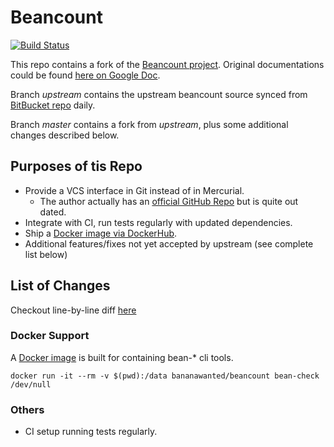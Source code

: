 # Beancount

[![Build Status](https://travis-ci.com/BananaWanted/beancount.svg?branch=master)](https://travis-ci.com/BananaWanted/beancount)

This repo contains a fork of the [Beancount project][1]. Original documentations could be found [here on Google Doc](http://furius.ca/beancount/doc/index).

Branch *upstream* contains the upstream beancount source synced from [BitBucket repo][1] daily.

Branch *master* contains a fork from *upstream*, plus some additional changes described below.

## Purposes of tis Repo
- Provide a VCS interface in Git instead of in Mercurial.
    - The author actually has an [official GitHub Repo][2] but is quite out dated.
- Integrate with CI, run tests regularly with updated dependencies.
- Ship a [Docker image via DockerHub][3].
- Additional features/fixes not yet accepted by upstream (see complete list below)

## List of Changes
Checkout line-by-line diff [here](https://github.com/BananaWanted/beancount/pull/1)

### Docker Support
A [Docker image][3] is built for containing bean-* cli tools.
```
docker run -it --rm -v $(pwd):/data bananawanted/beancount bean-check /dev/null
```

### Others
- CI setup running tests regularly.

[1]: https://bitbucket.org/blais/beancount/src/default/
[2]: https://github.com/beancount/beancount
[3]: https://hub.docker.com/r/bananawanted/beancount
